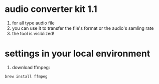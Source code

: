 # audio converter kit 1.1
1. for all type audio file 
2. you can use it to transfer the file's format or the audio's samling rate
3. the tool is visiblized!

# settings in your local environment
1. download ffmpeg:
``` 
brew install ffmpeg

```
